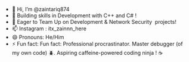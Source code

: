 - 👋 Hi, I’m @zaintariq874
- 👀 Building skills in Development with C++ and C# !
- 🌱 Eager to Team Up on Development & Network Security ️ projects!
- 📫 Instagram : itx_zainnn_here
- 😄 Pronouns: He/Him
- ⚡ Fun fact: Fun fact: Professional procrastinator. Master debugger (of my own code) 🪲. Aspiring caffeine-powered coding ninja ! ☕️

<!---
zaintariq874/zaintariq874 is a ✨ special ✨ repository because its `README.md` (this file) appears on your GitHub profile.
You can click the Preview link to take a look at your changes.
--->
